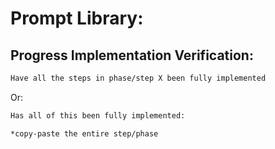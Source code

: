 # Prompt Library:

## Progress Implementation Verification:
```bash
Have all the steps in phase/step X been fully implemented
```
Or:
```bash
Has all of this been fully implemented:

*copy-paste the entire step/phase
```
